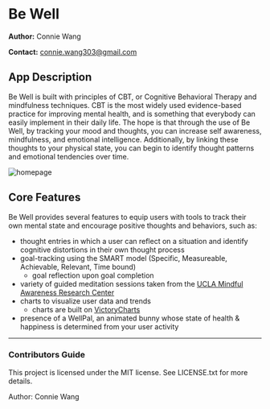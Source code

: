 # Be Well
**Author:** Connie Wang

**Contact:** connie.wang303@gmail.com

## App Description
Be Well is built with principles of CBT, or Cognitive Behavioral Therapy and mindfulness techniques. CBT is the most widely used evidence-based practice for improving mental health, and is something that everybody can easily implement in their daily life. The hope is that through the use of Be Well, by tracking your mood and thoughts, you can increase self awareness, mindfulness, and emotional intelligence. Additionally, by linking these thoughts to your physical state, you can begin to identify thought patterns and emotional tendencies over time. 

![homepage](https://s3.us-east-2.amazonaws.com/meditation-services-be-well/Projects/HomePage.png)

## Core Features
Be Well provides several features to equip users with tools to track their own mental state and encourage positive thoughts and behaviors, such as:
* thought entries in which a user can reflect on a situation and identify cognitive distortions in their own thought process
* goal-tracking using the SMART model (Specific, Measureable, Achievable, Relevant, Time bound)
    * goal reflection upon goal completion
* variety of guided meditation sessions taken from the [UCLA Mindful Awareness Research Center](http://marc.ucla.edu/default.cfm)
* charts to visualize user data and trends
    * charts are built on [VictoryCharts](https://formidable.com/open-source/victory/)
* presence of a WellPal, an animated bunny whose state of health & happiness is determined from your user activity

***
### Contributors Guide
This project is licensed under the MIT license. See LICENSE.txt for more details.

Author: Connie Wang
